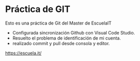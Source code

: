 # Práctica de GIT

Esto es una práctica de Git del Master de EscuelaIT

- Configurada sincronización Github con Visual Code Studio.
- Resuelto el problema de identificación de mi cuenta.
- realizado commit y pull desde consola y editor.

<https://escuela.it/>